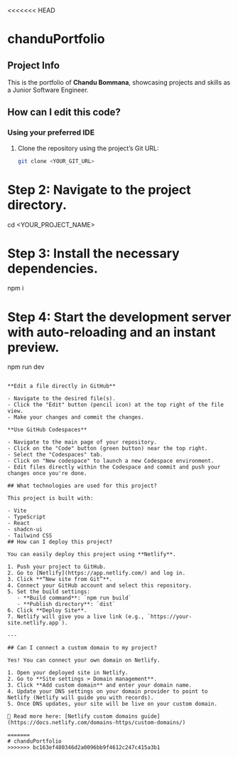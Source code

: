 <<<<<<< HEAD
# chanduPortfolio

## Project Info

This is the portfolio of **Chandu Bommana**, showcasing projects and skills as a Junior Software Engineer.

## How can I edit this code?

### Using your preferred IDE

1. Clone the repository using the project’s Git URL:
   ```sh
   git clone <YOUR_GIT_URL>

# Step 2: Navigate to the project directory.
cd <YOUR_PROJECT_NAME>

# Step 3: Install the necessary dependencies.
npm i

# Step 4: Start the development server with auto-reloading and an instant preview.
npm run dev
```

**Edit a file directly in GitHub**

- Navigate to the desired file(s).
- Click the "Edit" button (pencil icon) at the top right of the file view.
- Make your changes and commit the changes.

**Use GitHub Codespaces**

- Navigate to the main page of your repository.
- Click on the "Code" button (green button) near the top right.
- Select the "Codespaces" tab.
- Click on "New codespace" to launch a new Codespace environment.
- Edit files directly within the Codespace and commit and push your changes once you're done.

## What technologies are used for this project?

This project is built with:

- Vite
- TypeScript
- React
- shadcn-ui
- Tailwind CSS
## How can I deploy this project?

You can easily deploy this project using **Netlify**.

1. Push your project to GitHub.  
2. Go to [Netlify](https://app.netlify.com/) and log in.  
3. Click **“New site from Git”**.  
4. Connect your GitHub account and select this repository.  
5. Set the build settings:
   - **Build command**: `npm run build`
   - **Publish directory**: `dist`
6. Click **Deploy Site**.  
7. Netlify will give you a live link (e.g., `https://your-site.netlify.app`).  

---

## Can I connect a custom domain to my project?

Yes! You can connect your own domain on Netlify.  

1. Open your deployed site in Netlify.  
2. Go to **Site settings > Domain management**.  
3. Click **Add custom domain** and enter your domain name.  
4. Update your DNS settings on your domain provider to point to Netlify (Netlify will guide you with records).  
5. Once DNS updates, your site will be live on your custom domain.  

📖 Read more here: [Netlify custom domains guide](https://docs.netlify.com/domains-https/custom-domains/)  

=======
# chanduPortfolio
>>>>>>> bc163ef480346d2a0096bb9f4612c247c415a3b1
